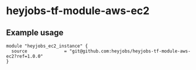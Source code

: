 # heyjobs-tf-module-aws-ec2
## Example usage

```hcl
module "heyjobs_ec2_instance" {
  source              = "git@github.com:heyjobs/heyjobs-tf-module-aws-ec2?ref=1.0.0"
}
```
